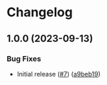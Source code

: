 # Changelog

## 1.0.0 (2023-09-13)


### Bug Fixes

* Initial release ([#7](https://github.com/bodgit/gssapi/issues/7)) ([a9beb19](https://github.com/bodgit/gssapi/commit/a9beb19ee267bd95e8e7f3bd1ff36bd85c71c774))
